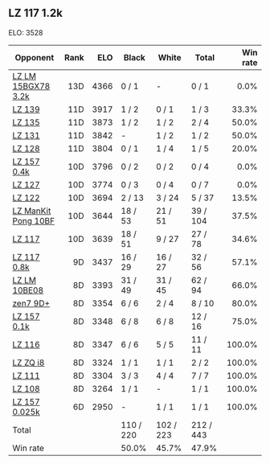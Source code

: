## LZ 117 1.2k ##

ELO: 3528

Opponent | Rank | ELO | Black | White | Total | Win rate
---------|-----:|----:|-------|-------|-------|-------:
[LZ LM 15BGX78 3.2k](LZ%20LM%2015BGX78%203.2k.md) | 13D | 4366 | 0 / 1 | - | 0 / 1 | 0.0%
[LZ 139](LZ%20139.md) | 11D | 3917 | 1 / 2 | 0 / 1 | 1 / 3 | 33.3%
[LZ 135](LZ%20135.md) | 11D | 3873 | 1 / 2 | 1 / 2 | 2 / 4 | 50.0%
[LZ 131](LZ%20131.md) | 11D | 3842 | - | 1 / 2 | 1 / 2 | 50.0%
[LZ 128](LZ%20128.md) | 11D | 3804 | 0 / 1 | 1 / 4 | 1 / 5 | 20.0%
[LZ 157 0.4k](LZ%20157%200.4k.md) | 10D | 3796 | 0 / 2 | 0 / 2 | 0 / 4 | 0.0%
[LZ 127](LZ%20127.md) | 10D | 3774 | 0 / 3 | 0 / 4 | 0 / 7 | 0.0%
[LZ 122](LZ%20122.md) | 10D | 3694 | 2 / 13 | 3 / 24 | 5 / 37 | 13.5%
[LZ ManKit Pong 10BF](LZ%20ManKit%20Pong%2010BF.md) | 10D | 3644 | 18 / 53 | 21 / 51 | 39 / 104 | 37.5%
[LZ 117](LZ%20117.md) | 10D | 3639 | 18 / 51 | 9 / 27 | 27 / 78 | 34.6%
[LZ 117 0.8k](LZ%20117%200.8k.md) | 9D | 3437 | 16 / 29 | 16 / 27 | 32 / 56 | 57.1%
[LZ LM 10BE08](LZ%20LM%2010BE08.md) | 8D | 3393 | 31 / 49 | 31 / 45 | 62 / 94 | 66.0%
[zen7 9D+](zen7%209D+.md) | 8D | 3354 | 6 / 6 | 2 / 4 | 8 / 10 | 80.0%
[LZ 157 0.1k](LZ%20157%200.1k.md) | 8D | 3348 | 6 / 8 | 6 / 8 | 12 / 16 | 75.0%
[LZ 116](LZ%20116.md) | 8D | 3347 | 6 / 6 | 5 / 5 | 11 / 11 | 100.0%
[LZ ZQ i8](LZ%20ZQ%20i8.md) | 8D | 3324 | 1 / 1 | 1 / 1 | 2 / 2 | 100.0%
[LZ 111](LZ%20111.md) | 8D | 3304 | 3 / 3 | 4 / 4 | 7 / 7 | 100.0%
[LZ 108](LZ%20108.md) | 8D | 3264 | 1 / 1 | - | 1 / 1 | 100.0%
[LZ 157 0.025k](LZ%20157%200.025k.md) | 6D | 2950 | - | 1 / 1 | 1 / 1 | 100.0%
Total | | | 110 / 220 | 102 / 223 | 212 / 443 | 
Win rate| | | 50.0% | 45.7% | 47.9% | 
